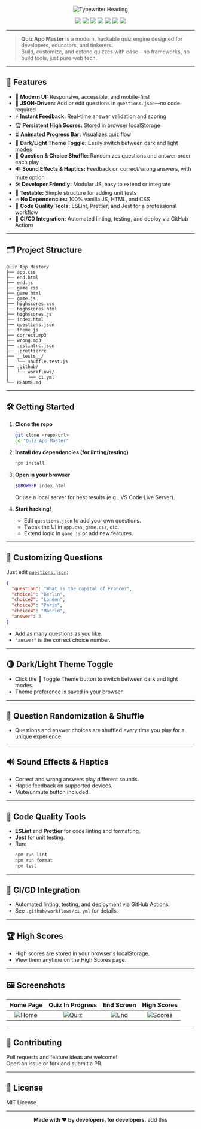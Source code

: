 <p align="center">
  <img src="https://readme-typing-svg.demolab.com?font=Fira+Code&size=36&pause=1000&color=36BCF7&center=true&vCenter=true&width=900&lines=Quiz+App+Master;A+Modern+Developer-Friendly+Quiz+Engine" alt="Typewriter Heading" />
</p>

<p align="center">
  <img src="https://img.shields.io/badge/PRs-welcome-brightgreen.svg?style=flat-square" />
  <img src="https://img.shields.io/badge/Made%20with-JavaScript-blue.svg?style=flat-square" />
  <img src="https://img.shields.io/badge/License-MIT-yellow.svg?style=flat-square" />
  <img src="https://img.shields.io/badge/PWA-ready-blueviolet" />
  <img src="https://img.shields.io/badge/Auth-Google%2FGitHub-green" />
  <img src="https://img.shields.io/badge/Leaderboard-Global%2FLocal-orange" />
  <img src="https://img.shields.io/github/actions/workflow/status/<user>/<repo>/ci.yml?label=CI%2FCD" />
</p>

---

> **Quiz App Master** is a modern, hackable quiz engine designed for developers, educators, and tinkerers.  
> Build, customize, and extend quizzes with ease—no frameworks, no build tools, just pure web tech.

---

## 🚀 Features

- 🎨 **Modern UI:** Responsive, accessible, and mobile-first  
- 📝 **JSON-Driven:** Add or edit questions in `questions.json`—no code required  
- ⚡ **Instant Feedback:** Real-time answer validation and scoring  
- 🏆 **Persistent High Scores:** Stored in browser localStorage  
- ⏳ **Animated Progress Bar:** Visualizes quiz flow  
- 🌙 **Dark/Light Theme Toggle:** Easily switch between dark and light modes  
- 🔀 **Question & Choice Shuffle:** Randomizes questions and answer order each play  
- 🔊 **Sound Effects & Haptics:** Feedback on correct/wrong answers, with mute option  
- 🛠️ **Developer Friendly:** Modular JS, easy to extend or integrate  
- 🧪 **Testable:** Simple structure for adding unit tests  
- 🔥 **No Dependencies:** 100% vanilla JS, HTML, and CSS  
- 🧹 **Code Quality Tools:** ESLint, Prettier, and Jest for a professional workflow  
- 🚀 **CI/CD Integration:** Automated linting, testing, and deploy via GitHub Actions  

---

## 🗂️ Project Structure

```
Quiz App Master/
├── app.css
├── end.html
├── end.js
├── game.css
├── game.html
├── game.js
├── highscores.css
├── highscores.html
├── highscores.js
├── index.html
├── questions.json
├── theme.js
├── correct.mp3
├── wrong.mp3
├── .eslintrc.json
├── .prettierrc
├── __tests__/
│   └── shuffle.test.js
├── .github/
│   └── workflows/
│       └── ci.yml
└── README.md
```

---

## 🛠️ Getting Started

1. **Clone the repo**
   ```sh
   git clone <repo-url>
   cd "Quiz App Master"
   ```

2. **Install dev dependencies (for linting/testing)**
   ```sh
   npm install
   ```

3. **Open in your browser**
   ```sh
   $BROWSER index.html
   ```
   Or use a local server for best results (e.g., VS Code Live Server).

4. **Start hacking!**
   - Edit `questions.json` to add your own questions.
   - Tweak the UI in `app.css`, `game.css`, etc.
   - Extend logic in `game.js` or add new features.

---

## 🧩 Customizing Questions

Just edit [`questions.json`](Quiz%20App%20Master/questions.json):

```json
{
  "question": "What is the capital of France?",
  "choice1": "Berlin",
  "choice2": "London",
  "choice3": "Paris",
  "choice4": "Madrid",
  "answer": 3
}
```
- Add as many questions as you like.
- `"answer"` is the correct choice number.

---

## 🌗 Dark/Light Theme Toggle

- Click the 🌙 Toggle Theme button to switch between dark and light modes.
- Theme preference is saved in your browser.

---

## 🔀 Question Randomization & Shuffle

- Questions and answer choices are shuffled every time you play for a unique experience.

---

## 🔊 Sound Effects & Haptics

- Correct and wrong answers play different sounds.
- Haptic feedback on supported devices.
- Mute/unmute button included.

---

## 🧹 Code Quality Tools

- **ESLint** and **Prettier** for code linting and formatting.
- **Jest** for unit testing.
- Run:
  ```sh
  npm run lint
  npm run format
  npm test
  ```

---

## 🚀 CI/CD Integration

- Automated linting, testing, and deployment via GitHub Actions.
- See `.github/workflows/ci.yml` for details.

---

## 🏆 High Scores

- High scores are stored in your browser's localStorage.
- View them anytime on the High Scores page.

---

## 🖼️ Screenshots

| Home Page | Quiz In Progress | End Screen | High Scores |
|:---------:|:----------------:|:----------:|:-----------:|
| ![Home](https://placehold.co/250x150?text=Home) | ![Quiz](https://placehold.co/250x150?text=Quiz) | ![End](https://placehold.co/250x150?text=End) | ![Scores](https://placehold.co/250x150?text=Scores) |

---

## 🤝 Contributing

Pull requests and feature ideas are welcome!  
Open an issue or fork and submit a PR.

---

## 📄 License

MIT License

---

<p align="center">
  <b>Made with ❤️ by developers, for developers.</b> add this 
